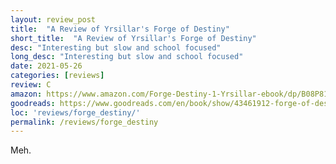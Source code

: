 ```yaml
---
layout: review_post
title:  "A Review of Yrsillar's Forge of Destiny"
short_title:  "A Review of Yrsillar's Forge of Destiny"
desc: "Interesting but slow and school focused"
long_desc: "Interesting but slow and school focused"
date: 2021-05-26
categories: [reviews]
review: C
amazon: https://www.amazon.com/Forge-Destiny-1-Yrsillar-ebook/dp/B08P8175Z1
goodreads: https://www.goodreads.com/en/book/show/43461912-forge-of-destiny
loc: 'reviews/forge_destiny/'
permalink: /reviews/forge_destiny
---
```


Meh.
